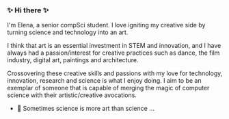 ### ✨ Hi there ✨

I'm Elena, a senior compSci student. I love igniting my creative side by turning science and technology into an art. 

I think that art is an essential investment in STEM and innovation, and I have always had a passion/interest for creative practices such as dance, the film industry, digital art, paintings and architecture. 

Crossovering these creative skills and passions with my love for technology, innovation, research and science is what I enjoy doing. I aim to be an exemplar of someone that is capable of merging the magic of computer science with their artistic/creative avocations.

- 🔭 Sometimes science is more art than science ...



<!--
**elenazavala/elenazavala** is a ✨ _special_ ✨ repository because its `README.md` (this file) appears on your GitHub profile.

Here are some ideas to get you started:

- 🔭 I’m currently working on ...
- 🌱 I’m currently learning ...
- 👯 I’m looking to collaborate on ...
- 🤔 I’m looking for help with ...
- 💬 Ask me about ...
- 📫 How to reach me: ...
- 😄 Pronouns: ...
- ⚡ Fun fact: ...
-->
